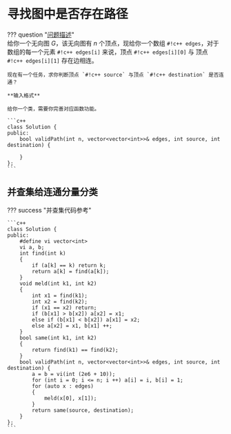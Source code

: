 # 寻找图中是否存在路径

??? question "[问题描述](https://leetcode.cn/problems/find-if-path-exists-in-graph/description/)"   
    给你一个无向图 $G$，该无向图有 $n$ 个顶点，现给你一个数组 `#!c++ edges`，对于数组的每一个元素 `#!c++ edges[i]` 来说，顶点 `#!c++ edges[i][0]` 与 顶点 `#!c++ edges[i][1]` 存在边相连。

    现在有一个任务，求你判断顶点 `#!c++ source` 与顶点 `#!c++ destination` 是否连通？

    **输入格式**

    给你一个类，需要你完善对应函数功能。

    ```c++
    class Solution {
    public:
        bool validPath(int n, vector<vector<int>>& edges, int source, int destination) {
            
        }
    };
    ```

## 并查集给连通分量分类

??? success "并查集代码参考"

    ```c++
    class Solution {
    public:
        #define vi vector<int>
        vi a, b;
        int find(int k)
        {
            if (a[k] == k) return k;
            return a[k] = find(a[k]);
        }
        void meld(int k1, int k2)
        {
            int x1 = find(k1);
            int x2 = find(k2);
            if (x1 == x2) return;
            if (b[x1] > b[x2]) a[x2] = x1;
            else if (b[x1] < b[x2]) a[x1] = x2;
            else a[x2] = x1, b[x1] ++;
        }
        bool same(int k1, int k2)
        {
            return find(k1) == find(k2);
        }
        bool validPath(int n, vector<vector<int>>& edges, int source, int destination) {
            a = b = vi(int (2e6 + 10));
            for (int i = 0; i <= n; i ++) a[i] = i, b[i] = 1;
            for (auto x : edges)
            {
                meld(x[0], x[1]);
            }
            return same(source, destination);
        }
    };
    ```